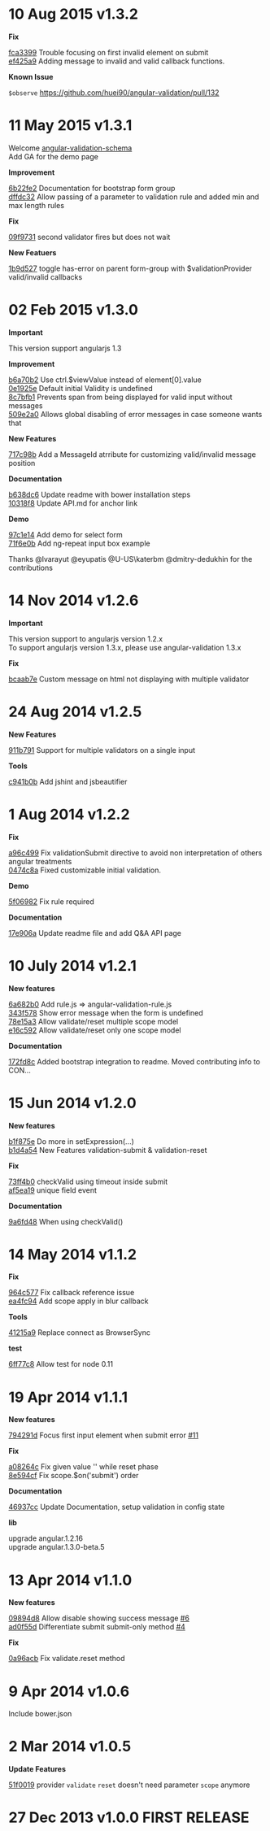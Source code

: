 10 Aug 2015 v1.3.2
===

**Fix**

[fca3399](https://github.com/huei90/angular-validation/pull/117) Trouble focusing on first invalid element on submit
<br/>
[ef425a9](https://github.com/huei90/angular-validation/pull/122) Adding message to invalid and valid callback functions.

**Known Issue**

`$observe` https://github.com/huei90/angular-validation/pull/132

11 May 2015 v1.3.1
===

Welcome [angular-validation-schema](https://github.com/thetutlage/angular-validation-schema)
<br/>Add GA for the demo page

**Improvement**

[6b22fe2](https://github.com/huei90/angular-validation/commit/6b22fe2065e91cd051ecae973facadd115504c52) Documentation for bootstrap form group
<br/>[dffdc32](https://github.com/huei90/angular-validation/commit/dffdc3262e8631bc586bf7c9c030864d8b77fbf0) Allow passing of a parameter to validation rule and added min and max length rules

**Fix**

[09f9731](https://github.com/huei90/angular-validation/commit/09f9731170a63704d0befdbbdd635e700af35433) second validator fires but does not wait

**New Featuers**

[1b9d527](https://github.com/huei90/angular-validation/commit/1b9d52713c32d1b73c90174258ea9b0cc781489a) toggle has-error on parent form-group with $validationProvider valid/invalid callbacks

02 Feb 2015 v1.3.0
===
**Important**

This version support angularjs 1.3

**Improvement**

[b6a70b2](https://github.com/huei90/angular-validation/commit/a6ac1400a8a637bc2296a1910c3456797b6a70b2) Use ctrl.$viewValue instead of element[0].value
<br/>[0e1925e](https://github.com/huei90/angular-validation/commit/a30e6edaffe15c64cac711a7290236b550e1925e) Default initial Validity is undefined
<br/>[8c7bfb1](https://github.com/huei90/angular-validation/commit/d505d45a93984e07f0a466d3e385e15ac8c7bfb1) Prevents span from being displayed for valid input without messages
<br/>[509e2a0](https://github.com/huei90/angular-validation/commit/8b1b46f8e37e5eb435de4a0842cb036e5509e2a0) Allows global disabling of error messages in case someone wants that

**New Features**

[717c98b](https://github.com/huei90/angular-validation/commit/8a86b03ed8a792d91a6c1c3a50a9f1a64717c98b) Add a MessageId atrribute for customizing valid/invalid message position

**Documentation**

[b638dc6](https://github.com/huei90/angular-validation/commit/744edde0326edc3ba4e2308062912e342b638dc6) Update readme with bower installation steps
<br/>[10318f8](https://github.com/huei90/angular-validation/commit/63d484979d157f3b8a0389f8220d6c91c10318f8) Update API.md for anchor link

**Demo**

[97c1e14](https://github.com/huei90/angular-validation/commit/ff1aee1d4874fb247b2562a7913a9f14497c1e14) Add demo for select form
<br/>[71f6e0b](https://github.com/huei90/angular-validation/commit/64b8eee0e98600ab1d3945dbe78dd651e71f6e0b) Add ng-repeat input box example

Thanks @lvarayut @eyupatis @U-US\katerbm @dmitry-dedukhin for the contributions

14 Nov 2014 v1.2.6
===
**Important**

This version support to angularjs version 1.2.x <br/>
To support angularjs version 1.3.x, please use angular-validation 1.3.x

**Fix**

[bcaab7e](https://github.com/huei90/angular-validation/commit/bcaab7e31f2e00e92e2d8e8397935c96c37d16b3) Custom message on html not displaying with multiple validator

24 Aug 2014 v1.2.5
===
**New Features**

[911b791](https://github.com/huei90/angular-validation/commit/911b7917a4b1b302982a0f3b42c54da3bd28ee28) Support for multiple validators on a single input

**Tools**

[c941b0b](https://github.com/huei90/angular-validation/commit/c941b0bd4c8c350cf1cfa910a1eabff184280031) Add jshint and jsbeautifier

1 Aug 2014 v1.2.2
===
**Fix**

[a96c499](https://github.com/huei90/angular-validation/commit/a96c499967e0c0512a536545ea102ebc6283e1c6) Fix validationSubmit directive to avoid non interpretation of others angular treatments
<br/>[0474c8a](https://github.com/huei90/angular-validation/commit/0474c8aeb51dbb558fca88191cbba7e32423515b) Fixed customizable initial validation.

**Demo**

[5f06982](https://github.com/huei90/angular-validation/commit/5f069820d2520a2bfc4e52906d446dac5edf2d97) Fix rule required

**Documentation**

[17e906a](https://github.com/huei90/angular-validation/commit/17e906a6050bf8e62f6ad304eec65042dddfcced) Update readme file and add Q&A API page

10 July 2014 v1.2.1
===
**New features**

[6a682b0](https://github.com/huei90/angular-validation/commit/6a682b0ac0928f8a426dc7ba0cf82de622c33cda) Add rule.js => angular-validation-rule.js
<br/>[343f578](https://github.com/huei90/angular-validation/commit/343f578f7aab2a56ecf280635a5d668f4ebc1966) Show error message when the form is undefined
<br/>[78e15a3](https://github.com/huei90/angular-validation/commit/78e15a34e0180a45bdd73dcb0677a4fbc796fd9f) Allow validate/reset multiple scope model
<br/>[e16c592](https://github.com/huei90/angular-validation/commit/e16c592cd7d31f7537f4c960505fe52d060a13d3) Allow validate/reset only one scope model

**Documentation**

[172fd8c](https://github.com/huei90/angular-validation/commit/172fd8ccf9113fceac18e982af30fdf0da8592e2) Added bootstrap integration to readme. Moved contributing info to CON…

15 Jun 2014 v1.2.0
===
**New features**

[b1f875e](https://github.com/huei90/angular-validation/commit/b1f875e5afebae6a5f28804e6f7996fc2d1f268a) Do more in setExpression(...)
<br/>[b1d4a54](https://github.com/huei90/angular-validation/commit/b1d4a54ef51f9a13a129787e8087f1610e18b28a) New Features validation-submit & validation-reset

**Fix**

[73ff4b0](https://github.com/huei90/angular-validation/commit/73ff4b05d598f38d6f26ed433807360cdb518777) checkValid using timeout inside submit
<br/>[af5ea19](https://github.com/huei90/angular-validation/commit/af5ea19cce9d0dcd25d542e4103cb7b719f9e931) unique field event

**Documentation**

[9a6fd48](https://github.com/huei90/angular-validation/commit/9a6fd48483ecc813303ddd21fc60d5aaf76823d6) When using checkValid()

14 May 2014 v1.1.2
===
**Fix**

[964c577](https://github.com/huei90/angular-validation/commit/964c5779634f70aa1013c5c415beb9b6041678e6) Fix callback reference issue
<br/>[ea4fc94](https://github.com/huei90/angular-validation/commit/ea4fc9413546442dfda73df1d76b1a8e6a9ccd98) Add scope apply in blur callback

**Tools**

[41215a9](https://github.com/huei90/angular-validation/commit/41215a9a1cbedd82e1db31cc116243910f5af4a4) Replace connect as BrowserSync

**test**

[6ff77c8](https://github.com/huei90/angular-validation/commit/6ff77c8dc9d8de18652714dbb057803d8fcecbe1) Allow test for node 0.11

19 Apr 2014 v1.1.1
===
**New features**

[794291d](https://github.com/huei90/angular-validation/commit/794291d782b8ba8c4888d9610364d72125402408) Focus first input element when submit error [#11](https://github.com/huei90/angular-validation/issues/11)

**Fix**

[a08264c](https://github.com/huei90/angular-validation/commit/a08264c91bfd2a6bde676d9cba0a4ce3c96a5099) Fix given value '' while reset phase
<br/>[8e594cf](https://github.com/huei90/angular-validation/commit/8e594cf33d573898346a468cfcbf8f9bf7e8d5ea) Fix scope.$on('submit') order

**Documentation**

[46937cc](https://github.com/huei90/angular-validation/commit/46937cc625df9309c5bacb3e3195c151289cca78) Update Documentation, setup validation in config state

**lib**

upgrade angular.1.2.16
<br/>upgrade angular.1.3.0-beta.5

13 Apr 2014 v1.1.0
===
**New features**

[09894d8](https://github.com/huei90/angular-validation/commit/09894d8bc6a3379cc2741e456d7809a040d1ca49) Allow disable showing success message [#6](https://github.com/huei90/angular-validation/issues/6)
<br/>[ad0f55d](https://github.com/huei90/angular-validation/commit/ad0f55d69629fbec4e550277c9f5e911626c623b) Differentiate submit submit-only method [#4](https://github.com/huei90/angular-validation/issues/4)

**Fix**

[0a96acb](https://github.com/huei90/angular-validation/commit/0a96acb59f023a101612565f3e6c9173929dcf96) Fix validate.reset method

9 Apr 2014 v1.0.6
===
Include bower.json

2 Mar 2014 v1.0.5
===
**Update Features**

[51f0019](https://github.com/huei90/angular-validation/commit/51f0019477a1ec459edfea4b2966bd6a16b2a348) provider `validate` `reset` doesn't need parameter `scope` anymore

27 Dec 2013 v1.0.0 FIRST RELEASE
===
